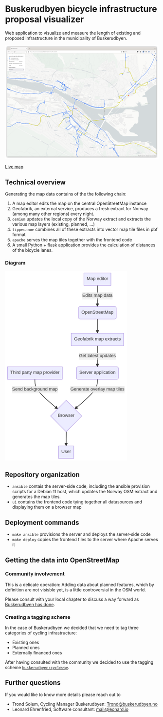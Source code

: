 # Buskerudbyen bicycle infrastructure proposal visualizer

Web application to visualize and measure the length of existing and proposed
infrastructure in the municipality of Buskerudbyen.

![Screenshot](screenshot.png)

[Live map](https://byvekstavtale.leonard.io/)

## Technical overview

Generating the map data contains of the the following chain:

1. A map editor edits the map on the central OpenStreetMap instance
1. Geofabrik, an external service, produces a fresh extract for Norway (among many other regions)
   every night.
1. `osmium` updates the local copy of the Norway extract and extracts the various map layers (existing, planned, ...)
1. `tippecanoe` combines all of these extracts into vector map tile files in pbf format
1. `apache` serves the map tiles together with the frontend code
1. A small Python + flask application provides the calculation of distances of the bicycle lanes.

### Diagram

![Technical overview](technical-overview.png)

## Repository organization

- `ansible` contais the server-side code, including the ansible provision scripts for a Debian 11 host, 
  which updates the Norway OSM extract and generates the map tiles.
- `ui` contains the frontend code tying together all datasources and displaying
  them on a browser map

## Deployment commands

- `make ansible` provisions the server and deploys the server-side code
- `make deploy` copies the frontend files to the server where Apache serves it

## Getting the data into OpenStreetMap

### Community involvement

This is a delicate operation: Adding data about planned features, which by 
definition are not visisble yet, is a little controversial in the OSM world.

Please consult with your local chapter to discuss a way forward as 
[Buskerudbyen has done](https://forum.openstreetmap.org/viewtopic.php?id=73924).

### Creating a tagging scheme

In the case of Buskerudbyen we decided that we need to tag three categories of 
cycling infrastructure:

- Existing ones
- Planned ones
- Externally financed ones

After having consulted with the community we decided to use the tagging scheme
[`buskerudbyen:cycleway`](https://wiki.openstreetmap.org/wiki/Key:buskerudbyen:cycleway).

## Further questions

If you would like to know more details please reach out to 

- Trond Solem, Cycling Manager Buskerudbyen: [Trond@buskerudbyen.no](mailto:Trond@buskerudbyen.no)
- Leonard Ehrenfried, Software consultant: [mail@leonard.io](mailto:mail@leonard.io)

